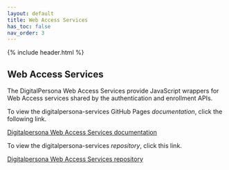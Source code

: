 ```yaml
---
layout: default
title: Web Access Services
has_toc: false
nav_order: 3
---
```


{% include header.html %}
<BR>

## Web Access Services  

The DigitalPersona Web Access Services provide JavaScript wrappers for Web Access services shared by the authentication and enrollment APIs.

To view the digitalpersona-services GitHub Pages *documentation*, click the following link.

[Digitalpersona Web Access Services documentation](https://hidglobal.github.io/digitalpersona-services/)

To view the digitalpersona-services *repository*, click this link.

[Digitalpersona Web Access Services  repository](https://github.com/hidglobal/digitalpersona-services/)
